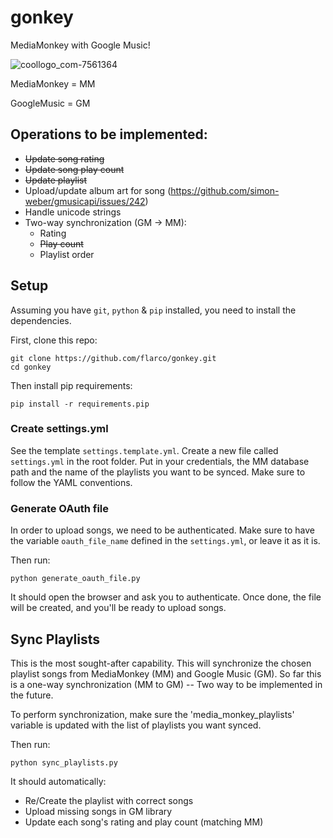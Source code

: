 # gonkey
MediaMonkey with Google Music!

![coollogo_com-7561364](https://cloud.githubusercontent.com/assets/7671010/19522237/689d2144-95e4-11e6-83e2-b430e7394f1d.png)

MediaMonkey = MM

GoogleMusic = GM

## Operations to be implemented:
  - ~~Update song rating~~
  - ~~Update song play count~~
  - ~~Update playlist~~
  - Upload/update album art for song (<https://github.com/simon-weber/gmusicapi/issues/242>)
  - Handle unicode strings
  - Two-way synchronization (GM -> MM):
    - Rating
    - ~~Play count~~
    - Playlist order
  
## Setup
Assuming you have `git`, `python` & `pip` installed, you need to install the dependencies.

First, clone this repo:
```
git clone https://github.com/flarco/gonkey.git
cd gonkey
```

Then install pip requirements:
```
pip install -r requirements.pip
```

### Create settings.yml
See the template `settings.template.yml`. Create a new file called `settings.yml` in the root folder.
Put in your credentials, the MM database path and the name of the playlists you want to be synced. Make sure to follow the YAML conventions.

### Generate OAuth file
In order to upload songs, we need to be authenticated.
Make sure to have the variable `oauth_file_name` defined in the `settings.yml`, or leave it as it is.

Then run:
```
python generate_oauth_file.py
```

It should open the browser and ask you to authenticate.
Once done, the file will be created, and you'll be ready to upload songs.

## Sync Playlists
This is the most sought-after capability. This will synchronize the chosen playlist songs from MediaMonkey (MM) and Google Music (GM).
So far this is a one-way synchronization (MM to GM) -- Two way to be implemented in the future.

To perform synchronization, make sure the 'media_monkey_playlists' variable is updated with the list of playlists you want synced.

Then run:

```
python sync_playlists.py
```

It should automatically:
 - Re/Create the playlist with correct songs
 - Upload missing songs in GM library
 - Update each song's rating and play count (matching MM)


